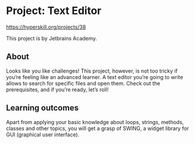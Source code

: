 # Project: Text Editor
https://hyperskill.org/projects/38

This project is by Jetbrains Academy.

## About

Looks like you like challenges! This project, however, is not too tricky if you’re feeling like an advanced learner. A
text editor you’re going to write allows to search for specific files and open them. Check out the prerequisites, and if
you’re ready, let’s roll!

## Learning outcomes

Apart from applying your basic knowledge about loops, strings, methods, classes and other topics, you will get a grasp
of SWING, a widget library for GUI (graphical user interface).
